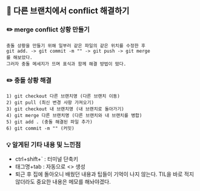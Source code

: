 ## 📖 다른 브랜치에서 conflict 해결하기
### ✏️ merge conflict 상황 만들기 
    충돌 상황을 만들기 위해 일부러 같은 파일의 같은 위치를 수정한 후 
    git add. -> git commit -m "" -> git push -> git merge
    를 해보았다.
    그러자 충돌 메세지가 뜨며 표식과 함께 해결 방법이 떴다.

### ✏️ 충돌 상황 해결
    1) git checkout 다른 브랜치명 (다른 브랜치 이동)
    2) git pull (최신 변경 사항 가져오기)
    3) git checkout 내 브랜치명 (내 브랜치로 돌아가기)
    4) git merge 다른 브랜치명 (다른 브랜치와 내 브랜치를 병합)
    5) git add . (충돌 해결된 파일 추가)
    6) git commit -m "" (커밋)

### 💡 알게된 기타 내용 및 느낀점
* ctrl+shift+` : 터미널 단축키
* 태그명+tab : 자동으로 <> 생성
* 퇴근 후 집에 돌아오니 배웠던 내용과 팁들이 기억이 나지 않는다.
TIL을 바로 적지 않더라도 중요한 내용은 메모를 해놔야겠다.